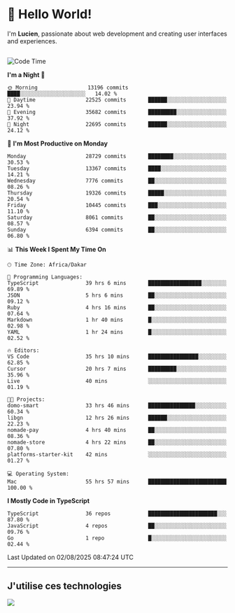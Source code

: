 # 👋 Hello World!

I'm **Lucien**, passionate about web development and creating user interfaces and experiences.

##

<!--START_SECTION:waka-->
![Code Time](http://img.shields.io/badge/Code%20Time-3%2C560%20hrs%2036%20mins-blue)

**I'm a Night 🦉** 

```text
🌞 Morning                13196 commits       ████░░░░░░░░░░░░░░░░░░░░░   14.02 % 
🌆 Daytime                22525 commits       ██████░░░░░░░░░░░░░░░░░░░   23.94 % 
🌃 Evening                35682 commits       █████████░░░░░░░░░░░░░░░░   37.92 % 
🌙 Night                  22695 commits       ██████░░░░░░░░░░░░░░░░░░░   24.12 % 
```
📅 **I'm Most Productive on Monday** 

```text
Monday                   28729 commits       ████████░░░░░░░░░░░░░░░░░   30.53 % 
Tuesday                  13367 commits       ████░░░░░░░░░░░░░░░░░░░░░   14.21 % 
Wednesday                7776 commits        ██░░░░░░░░░░░░░░░░░░░░░░░   08.26 % 
Thursday                 19326 commits       █████░░░░░░░░░░░░░░░░░░░░   20.54 % 
Friday                   10445 commits       ███░░░░░░░░░░░░░░░░░░░░░░   11.10 % 
Saturday                 8061 commits        ██░░░░░░░░░░░░░░░░░░░░░░░   08.57 % 
Sunday                   6394 commits        ██░░░░░░░░░░░░░░░░░░░░░░░   06.80 % 
```


📊 **This Week I Spent My Time On** 

```text
🕑︎ Time Zone: Africa/Dakar

💬 Programming Languages: 
TypeScript               39 hrs 6 mins       █████████████████░░░░░░░░   69.89 % 
JSON                     5 hrs 6 mins        ██░░░░░░░░░░░░░░░░░░░░░░░   09.12 % 
Ruby                     4 hrs 16 mins       ██░░░░░░░░░░░░░░░░░░░░░░░   07.64 % 
Markdown                 1 hr 40 mins        █░░░░░░░░░░░░░░░░░░░░░░░░   02.98 % 
YAML                     1 hr 24 mins        █░░░░░░░░░░░░░░░░░░░░░░░░   02.52 % 

🔥 Editors: 
VS Code                  35 hrs 10 mins      ████████████████░░░░░░░░░   62.85 % 
Cursor                   20 hrs 7 mins       █████████░░░░░░░░░░░░░░░░   35.96 % 
Live                     40 mins             ░░░░░░░░░░░░░░░░░░░░░░░░░   01.19 % 

🐱‍💻 Projects: 
domo-smart               33 hrs 46 mins      ███████████████░░░░░░░░░░   60.34 % 
libgn                    12 hrs 26 mins      ██████░░░░░░░░░░░░░░░░░░░   22.23 % 
nomade-pay               4 hrs 40 mins       ██░░░░░░░░░░░░░░░░░░░░░░░   08.36 % 
nomade-store             4 hrs 22 mins       ██░░░░░░░░░░░░░░░░░░░░░░░   07.80 % 
platforms-starter-kit    42 mins             ░░░░░░░░░░░░░░░░░░░░░░░░░   01.27 % 

💻 Operating System: 
Mac                      55 hrs 57 mins      █████████████████████████   100.00 % 
```

**I Mostly Code in TypeScript** 

```text
TypeScript               36 repos            ██████████████████████░░░   87.80 % 
JavaScript               4 repos             ██░░░░░░░░░░░░░░░░░░░░░░░   09.76 % 
Go                       1 repo              █░░░░░░░░░░░░░░░░░░░░░░░░   02.44 % 
```




 Last Updated on 02/08/2025 08:47:24 UTC
<!--END_SECTION:waka-->
---

## J'utilise ces technologies

<p align="left">
  <a href="https://skillicons.dev">
    <img src="https://skillicons.dev/icons?i=ts,js,go,ruby,css,scss,tailwind,react,vite,nextjs,docker,figma,ableton" />
  </a>
</p>

